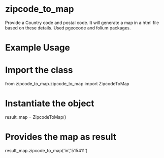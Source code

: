 # zipcode_to_map
Provide a Country code and postal code. It will generate a map in a html file based on these details. Used pgeocode and folium packages.

# Example Usage

# Import the class

from zipcode_to_map.zipcode_to_map import ZipcodeToMap

# Instantiate the object

result_map = ZipcodeToMap()

# Provides the map as result

result_map.zipcode_to_map('in','515411')
